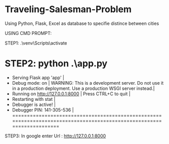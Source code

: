 # Traveling-Salesman-Problem
Using Python, Flask, Excel as database to specifie distince between cities 

USING CMD PROMPT:

STEP1:
.\venv\Scripts\activate

STEP2:
python .\app.py
=======================================================================================================================
* Serving Flask app 'app'                                                                                             |
 * Debug mode: on                                                                                                     |
WARNING: This is a development server. Do not use it in a production deployment. Use a production WSGI server instead.|
 * Running on http://127.0.0.1:8000                                                                                   |
Press CTRL+C to quit                                                                                                  |
 * Restarting with stat                                                                                               |
 * Debugger is active!                                                                                                |
 * Debugger PIN: 141-305-536                                                                                          |
 ======================================================================================================================

STEP3:
In google enter Url : http://127.0.0.1:8000
 
